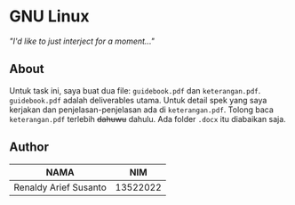 # GNU Linux
*"I'd like to just interject for a moment..."*

## About
Untuk task ini, saya buat dua file: `guidebook.pdf` dan `keterangan.pdf`. `guidebook.pdf` adalah deliverables utama. Untuk detail spek yang saya kerjakan dan penjelasan-penjelasan ada di `keterangan.pdf`. Tolong baca `keterangan.pdf` terlebih ~~dahuwu~~ dahulu. Ada folder `.docx` itu diabaikan saja.

## Author

|NAMA|NIM|
|-|-|
|Renaldy Arief Susanto|13522022|